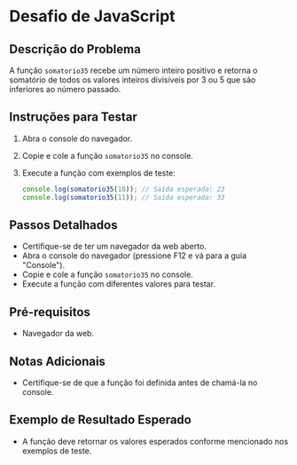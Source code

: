 # Desafio de JavaScript

## Descrição do Problema
A função `somatorio35` recebe um número inteiro positivo e retorna o somatório de todos os valores inteiros divisíveis por 3 ou 5 que são inferiores ao número passado.

## Instruções para Testar
1. Abra o console do navegador.
2. Copie e cole a função `somatorio35` no console.
3. Execute a função com exemplos de teste:

    ```javascript
    console.log(somatorio35(10)); // Saída esperada: 23
    console.log(somatorio35(11)); // Saída esperada: 33
    ```

## Passos Detalhados
- Certifique-se de ter um navegador da web aberto.
- Abra o console do navegador (pressione F12 e vá para a guia "Console").
- Copie e cole a função `somatorio35` no console.
- Execute a função com diferentes valores para testar.

## Pré-requisitos
- Navegador da web.

## Notas Adicionais
- Certifique-se de que a função foi definida antes de chamá-la no console.
  
## Exemplo de Resultado Esperado
- A função deve retornar os valores esperados conforme mencionado nos exemplos de teste.
